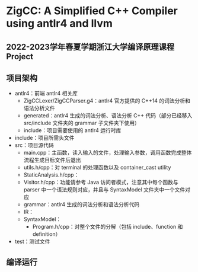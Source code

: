 # ZigCC: A Simplified C++ Compiler using antlr4 and llvm
## 2022-2023学年春夏学期浙江大学编译原理课程 Project

## 项目架构
- antlr4：前端 antlr4 相关库
    - ZigCCLexer/ZigCCParser.g4：antlr4 官方提供的 C++14 的词法分析和语法分析文件
    - generated：antlr4 生成的词法分析、语法分析 C++ 代码（部分已经移入 src/include 文件夹的 grammar 子文件夹下使用）
    - include：项目需要使用的 antlr4 运行时库
- include：项目所需头文件
- src：项目源代码
    - main.cpp：主函数，读入输入的文件，处理输入参数，调用函数完成整体流程生成目标文件后退出
    - utils.h/cpp：对 terminal 的处理函数以及 container_cast utility
    - StaticAnalysis.h/cpp：
    - Visitor.h/cpp：功能请参考 Java 访问者模式，注意其中每个函数与 parser 中一个语法规则对应，并且与 SyntaxModel 文件夹中一个文件对应
    - grammar：antlr4 生成的词法分析和语法分析代码
    - IR：
    - SyntaxModel：
        - Program.h/cpp：对整个文件的分解（包括 include、function 和 definition）
- test：测试文件

## 编译运行